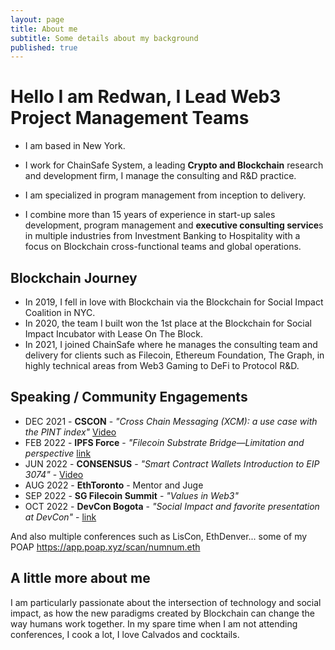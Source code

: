 ```yaml
---
layout: page
title: About me
subtitle: Some details about my background
published: true
---
```



# Hello I am Redwan, I Lead Web3 Project Management Teams

- I am based in New York.
- I work for ChainSafe System, a leading **Crypto and Blockchain** research and development firm, I manage the consulting and R&D practice.
- I am specialized in program management from inception to delivery. 

- I combine more than 15 years of experience in start-up sales development, program management and **executive consulting service**s in multiple industries from Investment Banking to Hospitality with a focus on Blockchain cross-functional teams and global operations.

## Blockchain Journey
- In 2019, I fell in love with Blockchain via the Blockchain for Social Impact Coalition in NYC.
- In 2020, the team I built won the 1st place at the Blockchain for Social Impact Incubator with Lease On The Block.
- In 2021, I joined ChainSafe where he manages the consulting team and delivery for clients such as Filecoin, Ethereum Foundation, The Graph, in highly technical areas from Web3 Gaming to DeFi to Protocol R&D. 


## Speaking / Community Engagements
- DEC 2021 - **CSCON** - *"Cross Chain Messaging (XCM): a use case with the PINT index"* [Video](https://www.youtube.com/watch?v=s-f2JJk4Q44&t=35s)
- FEB 2022 - **IPFS Force** - *"Filecoin Substrate Bridge—Limitation and perspective* [link](https://twitter.com/force_ipfs/status/1480879442767474692?s=20)
- JUN 2022 - **CONSENSUS** - *"Smart Contract Wallets Introduction to EIP 3074"* - [Video](https://youtu.be/jHB-k6H5T0k?t=528)
- AUG 2022 - **EthToronto** - Mentor and Juge
- SEP 2022 - **SG Filecoin Summit** - *"Values in Web3"*
- OCT 2022 - **DevCon Bogota** - *"Social Impact and favorite presentation at DevCon"* - [link](https://docs.google.com/document/d/1y4Yn9OQsxYx5eHBO8uqbTQ9gZqhIjKsiwvnVFZ-giQY/edit?usp=sharing)

And also multiple conferences such as LisCon, EthDenver...
some of my POAP https://app.poap.xyz/scan/numnum.eth
## A little more about me
I am particularly passionate about the intersection of technology and social impact, as how the new paradigms created by Blockchain can change the way humans work together. 
In my spare time when I am not attending conferences, I cook a lot, I love Calvados and cocktails.
